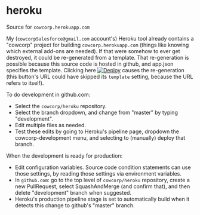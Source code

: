 # heroku
<p>Source for <nobr><code>cowcorp.herokuapp.com</code></nobr></p>
<p>
My <nobr>(<code>cowcorpSalesforce@gmail.com</code> account's) Heroku</nobr> tool already contains a "cowcorp" project for building <nobr><code>cowcorp.herokuapp.com</code></nobr> (things like knowing which external add-ons are needed).
If that were somehow to ever get destroyed, it could be re-generated from a template.
That re-generation is possible because this source code is hosted in github, and app.json specifies the template.
Clicking here <a href="https://heroku.com/deploy?template=https://github.com/cowcorp/heroku"><img src="https://www.herokucdn.com/deploy/button.svg" alt="Deploy"></a> causes the re-generation (this button's URL could have skipped its <nobr><code>template</code></nobr> setting, because the URL refers to itself).
</p>
<p>To do development in github.com:</p>
<ul><li>Select the <nobr><code>cowcorp/heroku</code></nobr> repository.</li>
<li>Select the branch dropdown, and change from "master" by typing "development".</li>
<li>Edit multiple files as needed.</li>
<li>Test these edits by going to Heroku's pipeline page, dropdown the cowcorp-development menu, and selecting to (manually) deploy that branch.</li></ul>
<p>When the development is ready for production:</p>
<ul><li>Edit configuration variables. Source code condition statements can use those settings, by reading those settings via environment variables.</li>
<li>In <nobr><code>github.com</code>:</nobr> go to the top level of <nobr><code>cowcorp/heroku</code></nobr> repository, create a new PullRequest, select SquashAndMerge (and confirm that), and then delete "development" branch when suggested.</li>
<li>Heroku's production pipeline stage is set to automatically build when it detects this change to github's "master" branch.</li></ul>
